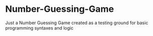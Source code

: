 # Number-Guessing-Game
Just a Number Guessing Game created as a testing ground for basic programming syntaxes and logic 
